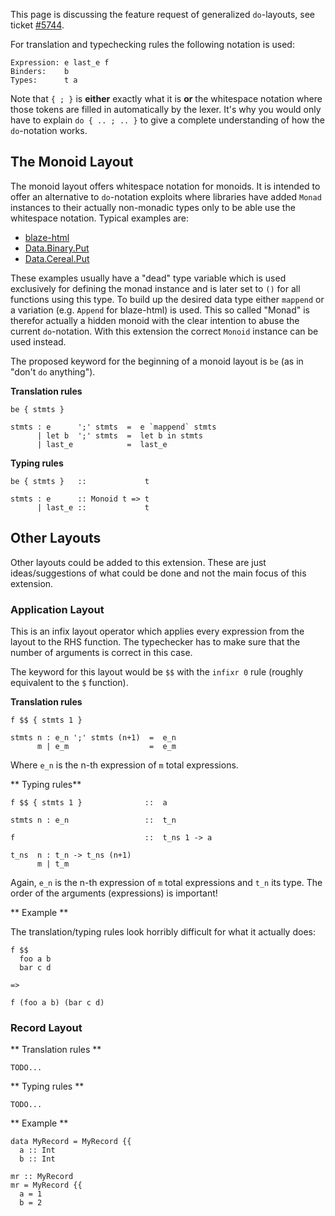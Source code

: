 
This page is discussing the feature request of generalized `do`-layouts, see ticket [\#5744](https://gitlab.haskell.org//ghc/ghc/issues/5744).


For translation and typechecking rules the following notation is used:

```wiki
Expression: e last_e f
Binders:    b
Types:      t a
```


Note that `{ ; }` is **either** exactly what it is **or** the whitespace notation where those tokens are filled in automatically by the lexer. It's why you would only have to explain `do { .. ; .. }` to give a complete understanding of how the `do`-notation works.

## The Monoid Layout


The monoid layout offers whitespace notation for monoids. It is intended to offer an alternative to `do`-notation exploits where libraries have added `Monad` instances to their actually non-monadic types only to be able use the whitespace notation. Typical examples are:

- [ blaze-html](http://hackage.haskell.org/package/blaze-html)
- [ Data.Binary.Put](http://hackage.haskell.org/packages/archive/binary/0.5.0.2/doc/html/Data-Binary-Put.html)
- [ Data.Cereal.Put](http://hackage.haskell.org/packages/archive/cereal/0.3.5.0/doc/html/Data-Serialize-Put.html)


These examples usually have a "dead" type variable which is used exclusively for defining the monad instance and is later set to `()` for all functions using this type. To build up the desired data type either `mappend` or a variation (e.g. `Append` for blaze-html) is used. This so called "Monad" is therefor actually a hidden monoid with the clear intention to abuse the current `do`-notation. With this extension the correct `Monoid` instance can be used instead.


The proposed keyword for the beginning of a monoid layout is `be` (as in "don't `do` anything").

**Translation rules**

```wiki
be { stmts }

stmts : e      ';' stmts  =  e `mappend` stmts
      | let b  ';' stmts  =  let b in stmts
      | last_e            =  last_e
```

**Typing rules**

```wiki
be { stmts }   ::             t

stmts : e      :: Monoid t => t
      | last_e ::             t
```

## Other Layouts


Other layouts could be added to this extension. These are just ideas/suggestions of what could be done and not the main focus of this extension.

### Application Layout


This is an infix layout operator which applies every expression from the layout to the RHS function. The typechecker has to make sure that the number of arguments is correct in this case.


The keyword for this layout would be `$$` with the `infixr 0` rule (roughly equivalent to the `$` function).

**Translation rules**

```wiki
f $$ { stmts 1 }

stmts n : e_n ';' stmts (n+1)  =  e_n
      m | e_m                  =  e_m
```


Where `e_n` is the n-th expression of `m` total expressions.

** Typing rules**

```wiki
f $$ { stmts 1 }              ::  a

stmts n : e_n                 ::  t_n

f                             ::  t_ns 1 -> a

t_ns  n : t_n -> t_ns (n+1)
      m | t_m
```


Again, `e_n` is the n-th expression of `m` total expressions and `t_n` its type. The order of the arguments (expressions) is important!

** Example **


The translation/typing rules look horribly difficult for what it actually does:

```wiki
f $$
  foo a b
  bar c d

=>

f (foo a b) (bar c d)
```

### Record Layout

** Translation rules **

```wiki
TODO...
```

** Typing rules **

```wiki
TODO...
```

** Example **

```wiki
data MyRecord = MyRecord {{
  a :: Int
  b :: Int

mr :: MyRecord
mr = MyRecord {{
  a = 1
  b = 2
```